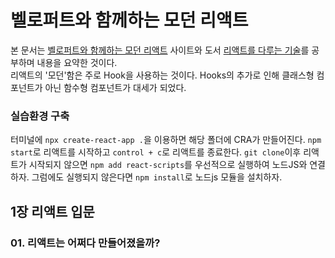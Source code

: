 # 벨로퍼트와 함께하는 모던 리액트
본 문서는 [벨로퍼트와 함께하는 모던 리액트](https://react.vlpt.us/) 사이트와 도서 [리액트를 다루는 기술](https://thebook.io/080203/)를 공부하며 내용을 요약한 것이다.  
리액트의 '모던'함은 주로 Hook을 사용하는 것이다. Hooks의 추가로 인해 클래스형 컴포넌트가 아닌 함수형 컴포넌트가 대세가 되었다.

### 실습환경 구축
터미널에 
`npx create-react-app .`을 이용하면 해당 폴더에 CRA가 만들어진다.
`npm start`로 리액트를 시작하고 `control + c`로 리액트를 종료한다.
`git clone`이후 리액트가 시작되지 않으면 `npm add react-scripts`를 우선적으로 실행하여 노드JS와 연결하자. 그럼에도 실행되지 않은다면 `npm install`로 노드js 모듈을 설치하자.

## 1장 리액트 입문
### 01. 리액트는 어쩌다 만들어졌을까?
